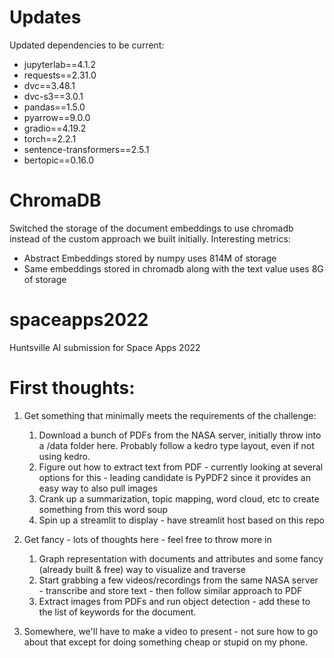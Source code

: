 # Updates

Updated dependencies to be current:

- jupyterlab==4.1.2
- requests==2.31.0
- dvc==3.48.1
- dvc-s3==3.0.1
- pandas==1.5.0
- pyarrow==9.0.0
- gradio==4.19.2
- torch==2.2.1
- sentence-transformers==2.5.1
- bertopic==0.16.0

# ChromaDB

Switched the storage of the document embeddings to use chromadb instead of the custom approach we built initially. Interesting metrics:

- Abstract Embeddings stored by numpy uses 814M of storage
- Same embeddings stored in chromadb along with the text value uses 8G of storage

# spaceapps2022
Huntsville AI submission for Space Apps 2022

# First thoughts:

1. Get something that minimally meets the requirements of the challenge:
    1. Download a bunch of PDFs from the NASA server, initially throw into a /data folder here. Probably follow a kedro type layout, even if not using kedro.
    2. Figure out how to extract text from PDF - currently looking at several options for this - leading candidate is PyPDF2 since it provides an easy way to also pull images
    3. Crank up a summarization, topic mapping, word cloud, etc to create something from this word soup
    4. Spin up a streamlit to display - have streamlit host based on this repo


2. Get fancy - lots of thoughts here - feel free to throw more in
    1. Graph representation with documents and attributes and some fancy (already built & free) way to visualize and traverse
    2. Start grabbing a few videos/recordings from the same NASA server - transcribe and store text - then follow similar approach to PDF
    3. Extract images from PDFs and run object detection - add these to the list of keywords for the document.


3. Somewhere, we'll have to make a video to present - not sure how to go about that except for doing something cheap or stupid on my phone.

